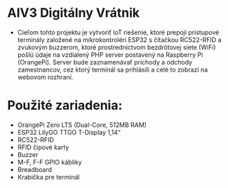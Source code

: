 # AIV3 Digitálny Vrátnik

-	Cieľom tohto projektu je vytvoriť IoT riešenie, ktoré prepojí prístupové terminály založené na mikrokontroléri ESP32 s čítačkou RC522-RFID a zvukovým buzzerom, ktoré prostredníctvom bezdrôtovej siete (WiFi) pošlú údaje na vzdialený PHP server postavený na Raspberry Pi (OrangePi). Server bude zaznamenávať príchody a odchody zamestnancov, cez ktorý terminál sa prihlásili a celé to zobrazí na webovom rozhraní.



# Použité zariadenia:
- OrangePi Zero LTS (Dual-Core, 512MB RAM)
-	ESP32 LilyGO TTGO T-Display 1,14“
-	RC522-RFID
-	RFID čipové karty
-	Buzzer
-	M-F, F-F GPIO kábliky
-	Breadboard
-	Krabička pre terminál
